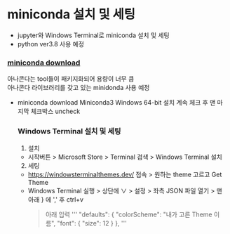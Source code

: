 # miniconda 설치 및 세팅
- jupyter와 Windows Terminal로 miniconda 설치 및 세팅
- python ver3.8 사용 예정


### [miniconda download](https://docs.conda.io/en/latest/miniconda.html)
아나콘다는 tool들이 패키지화되어 용량이 너무 큼   
아나콘다 라이브러리를 갖고 있는 minidonda 사용 예정
- miniconda download
  Miniconda3 Windows 64-bit 설치
  계속 체크 후 맨 마지막 체크박스 uncheck
  
  ### Windows Terminal 설치 및 세팅
  1. 설치
  - 시작버튼 > Microsoft Store > Terminal 검색 > Windows Terminal 설치
  
  2. 세팅
  - https://windowsterminalthemes.dev/ 접속 > 원하는 theme 고르고 Get Theme
  - Windows Terminal 실행 > 상단에 ∨ > 설정 > 좌측 JSON 파일 열기 > 맨 아래 } 에 ',' 후 ctrl+v
    > 아래 입력
    '''
    "defaults": 
        {
            "colorScheme": "내가 고른 Theme 이름",
            "font": 
            {
                "size": 12
            }
        },
     '''
     
